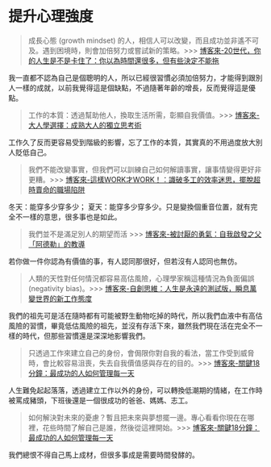 # 提升心理強度

> 成長心態 (growth mindset) 的人，相信人可以改變，而且成功並非遙不可及。遇到困境時，則會加倍努力或嘗試新的策略。>>> [博客來-20世代，你的人生是不是卡住了：你以為時間還很多，但有些決定不能拖](http://www.books.com.tw/products/0010635087)

我一直都不認為自己是個聰明的人，所以已經很習慣必須加倍努力，才能得到跟別人一樣的成就，以前我覺得這是個缺點，不過隨著年齡的增長，反而覺得這是優點。

> 工作的本質：透過幫助他人，換取生活所需，彰顯自我價值。>>>  [博客來-大人學選擇：成熟大人的獨立思考術](http://www.books.com.tw/products/0010729881)

工作久了反而更容易受到階級的影響，忘了工作的本質，其實真的不用過度放大別人貶低自己。

> 我們不能改變事實，但我們可以訓練自己如何解讀事實，讓事情變得更好非更糟。>>> [博客來-這樣WORK才WORK！：識破多工的效率迷思，擺脫超時賣命的職場陷阱](http://www.books.com.tw/products/0010719656)

冬天：能穿多少穿多少； 夏天：能穿多少穿多少。只是變換個重音位置，就有完全不一樣的意思，很多事也是如此。

> 我們並不是滿足別人的期望而活 >>>  [博客來-被討厭的勇氣：自我啟發之父「阿德勒」的教導](http://www.books.com.tw/products/0010653153)

若你做一件你認為有價值的事，有人認同那很好，但若沒有人認同也無仿。

> 人類的天性對任何情況都容易高估風險，心理學家稱這種情況為負面偏誤 (negativity bias)。>>> [博客來-自創思維：人生是永遠的測試版，瞬息萬變世界的新工作態度](http://www.books.com.tw/products/0010705475)

我們的祖先可是活在隨時都有可能被野生動物吃掉的時代，所以我們血液中有高估風險的習慣，畢竟低估風險的祖先，並沒有存活下來，雖然我們現在活在完全不一樣的時代，但那些習慣還是深深地影響我們。

> 只透過工作來建立自己的身份，會侷限你對自我的看法，當工作受到威脅時，會比較容易沮喪，失去自我價值感與存在的目的。>>> [博客來-關鍵18分鐘：最成功的人如何管理每一天](http://www.books.com.tw/products/0010577087)

人生難免起起落落，透過建立工作以外的身份，可以轉換低潮期的情緒，在工作時被罵成豬頭，下班後還是一個很成功的爸爸、媽媽、志工。

> 如何解決對未來的憂慮？暫且把未來與夢想擺一邊。專心看看你現在在哪裡，花些時間了解自己是誰，然後從這裡開始。>>> [博客來-關鍵18分鐘：最成功的人如何管理每一天](http://www.books.com.tw/products/0010577087)

我們總恨不得自己馬上成材，但很多事成是需要時間發酵的。
